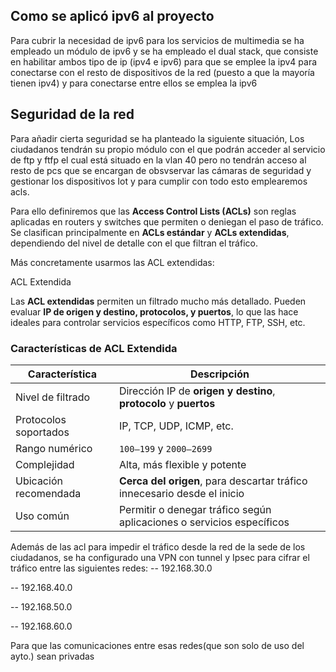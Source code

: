## Como se aplicó ipv6 al proyecto

Para cubrir la necesidad de ipv6 para los servicios de multimedia se ha empleado un módulo de ipv6 y se ha empleado el dual stack, que consiste en habilitar ambos tipo de ip (ipv4 e ipv6) para que se emplee la ipv4 para conectarse con el resto de dispositivos de la red (puesto a que la mayoría tienen ipv4) y para conectarse entre ellos se emplea la ipv6

## Seguridad de la red

Para añadir cierta seguridad se ha planteado la siguiente situación, Los ciudadanos tendrán su propio módulo con el que podrán acceder al servicio de ftp y ftfp el cual está situado en la vlan 40 pero no tendrán acceso al resto de pcs que se encargan de obsvservar las cámaras de seguridad y gestionar los dispositivos Iot y para cumplir con todo esto emplearemos acls.

Para ello definiremos que las **Access Control Lists (ACLs)** son reglas aplicadas en routers y switches que permiten o deniegan el paso de tráfico. Se clasifican principalmente en **ACLs estándar** y **ACLs extendidas**, dependiendo del nivel de detalle con el que filtran el tráfico.

Más concretamente usarmos las ACL extendidas:

ACL Extendida

Las **ACL extendidas** permiten un filtrado mucho más detallado. Pueden evaluar **IP de origen y destino, protocolos, y puertos**, lo que las hace ideales para controlar servicios específicos como HTTP, FTP, SSH, etc.

###  Características de ACL Extendida

| Característica              | Descripción                                                           |
|----------------------------|-----------------------------------------------------------------------|
| Nivel de filtrado          | Dirección IP de **origen y destino**, **protocolo** y **puertos**     |
| Protocolos soportados      | IP, TCP, UDP, ICMP, etc.                                              |
| Rango numérico             | `100–199` y `2000–2699`                                               |
| Complejidad                | Alta, más flexible y potente                                          |
| Ubicación recomendada      | **Cerca del origen**, para descartar tráfico innecesario desde el inicio |
| Uso común                  | Permitir o denegar tráfico según aplicaciones o servicios específicos  |****

Además de las acl para impedir el tráfico desde la red de la sede de los ciudadanos, se ha configurado una VPN con tunnel y Ipsec para cifrar el tráfico entre las siguientes redes:
-- 192.168.30.0 

-- 192.168.40.0 

-- 192.168.50.0 

-- 192.168.60.0 


Para que las comunicaciones entre esas redes(que son solo de uso del ayto.) sean privadas
